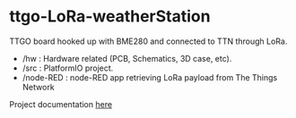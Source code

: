 # ttgo-LoRa-weatherStation
TTGO board hooked up with BME280 and connected to TTN through LoRa.

* /hw : Hardware related (PCB, Schematics, 3D case, etc).
* /src : PlatformIO project.
* /node-RED : node-RED app retrieving LoRa payload from The Things Network

Project documentation [here](https://marcoroda.com/projects/2020/03/03/TTGO-LORA-TTN.html)

